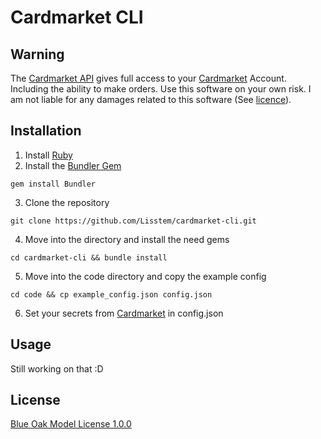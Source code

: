 # Cardmarket CLI
## Warning
The [Cardmarket API](https://api.cardmarket.com/ws/documentation/API_Main_Page) gives full access to your [Cardmarket](https://www.cardmarket.com/) Account.
Including the ability to make orders.
Use this software on your own risk.
I am not liable for any damages related to this software (See [licence](#License)).
## Installation
1. Install [Ruby](https://www.ruby-lang.org/en/documentation/installation/)
2. Install the [Bundler Gem](https://bundler.io/)
```
gem install Bundler
```
3. Clone the repository
```
git clone https://github.com/Lisstem/cardmarket-cli.git
```
4. Move into the directory and install the need gems
```
cd cardmarket-cli && bundle install
```
5. Move into the code directory and copy the example config
```
cd code && cp example_config.json config.json
```
6. Set your secrets from [Cardmarket](https://www.cardmarket.com/en/Magic/Account/API) in config.json
## Usage
Still working on that :D
## License
[Blue Oak Model License 1.0.0](LICENSE.md)
